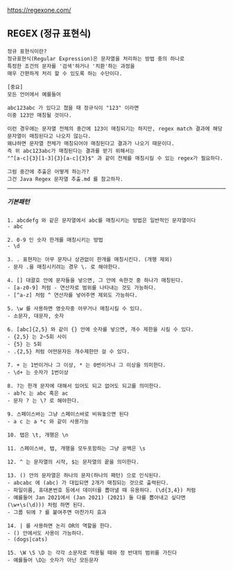 https://regexone.com/

<h2> REGEX (정규 표현식) </h2>

    정규 표현식이란?
    정규표현식(Regular Expression)은 문자열을 처리하는 방법 중의 하나로
    특정한 조건의 문자를 '검색'하거나 '치환'하는 과정을
    매우 간편하게 처리 할 수 있도록 하는 수단이다.

    [중요]
    모든 언어에서 예를들어

    abc123abc 가 있다고 쳤을 때 정규식이 "123" 이라면
    이중 123만 매칭될 것이다.

    이런 경우에는 문자열 전체의 중간에 123이 매칭되기는 하지만, regex match 결과에 해당 문자열이 매칭된다고 나오지 않는다.
    왜냐하면 문자열 전체가 매칭되어야 매칭된다고 결과가 나오기 때문이다.
    즉 위 abc123abc가 매칭된다는 결과를 받기 위해서는
    "^[a-c]{3}[1-3]{3}[a-c]{3}$" 과 같이 전체를 매칭시킬 수 있는 regex가 필요하다.

    그럼 중간에 추출은 어떻게 하는가?
    그건 Java Regex 문자열 추출.md 를 참고하자.

---

<h5> 기본패턴 </h5>

    1. abcdefg 와 같은 문자열에서 abc를 매칭시키는 방법은 일반적인 문자열이다
    - abc

    2. 0-9 인 숫자 한개를 매칭시키는 방법
    - \d

    3. . 표현자는 아무 문자나 상관없이 한개를 매칭시킨다. (개행 제외)
    - 문자 .을 매칭시키려는 경우 \. 로 해야한다.

    4. [] 대괄호 안에 문자들을 넣으면, 그 안에 속한것 중 하나가 매칭된다.
    - [a-z0-9] 처럼 - 연산자로 범위를 나타내는 것도 가능하다.
    - [^a-z] 처럼 ^ 연산자를 넣어주면 제외도 가능하다.

    5. \w 를 사용하면 영숫자중 아무거나 매칭시킬 수 있다.
    - 소문자, 대문자, 숫자

    6. [abc]{2,5} 와 같이 {} 안에 숫자를 넣으면, 개수 제한을 시킬 수 있다.
    - {2,5} 는 2~5회 사이
    - {5} 는 5회
    - .{2,5} 처럼 어떤문자든 개수제한만 걸 수 있다.

    7. + 는 1번이거나 그 이상, * 는 0번이거나 그 이상을 의미한다.
    - \d+ 는 숫자가 1번이상

    8. ?는 한개 문자에 대해서 있어도 되고 없어도 되고를 의미한다.
    - ab?c 는 abc 혹은 ac
    - 문자 ? 는 \? 로 해야한다.

    9. 스페이스바는 그냥 스페이스바로 비워놓으면 된다
    - a c 는 a *c 와 같이 사용가능

    10. 탭은 \t, 개행은 \n

    11. 스페이스바, 탭, 개행을 모두포함하는 그냥 공백은 \s

    12. ^ 는 문자열의 시작, $는 문자열의 끝을 의미한다.

    13. () 안의 문자열은 하나의 문자(하나의 패턴) 으로 인식된다.
    - abcabc 에 (abc) 가 대입되면 2개가 매칭되는 것으로 출력된다.
    - 파일이름, 휴대폰번호 등에서 데이터를 뽑아낼 때 유용하다. (\d{3,4}) 처럼
    - 예를들어 Jan 2021에서 (Jan 2021) (2021) 둘 다를 뽑아내고 싶다면 (\w+\s(\d))) 처럼 하면 된다.
    - 그룹 뒤에 ? 를 붙여주면 마찬가지 효과

    14. | 를 사용하면 논리 OR의 역할을 한다.
    - () 안에서도 사용이 가능하다.
    - (dogs|cats)

    15. \W \S \D 는 각각 소문자로 적용될 때와 정 반대의 범위를 가진다
    - 예를들어 \D는 숫자가 아닌 모든문자
